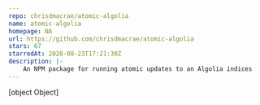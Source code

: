 ```yaml
---
repo: chrisdmacrae/atomic-algolia
name: atomic-algolia
homepage: NA
url: https://github.com/chrisdmacrae/atomic-algolia
stars: 67
starredAt: 2020-08-23T17:21:30Z
description: |-
    An NPM package for running atomic updates to an Algolia indices
---
```


[object Object]
